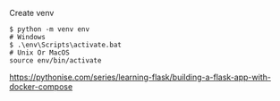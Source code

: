 Create venv

```
$ python -m venv env
# Windows
$ .\env\Scripts\activate.bat
# Unix Or MacOS
source env/bin/activate
```

https://pythonise.com/series/learning-flask/building-a-flask-app-with-docker-compose
